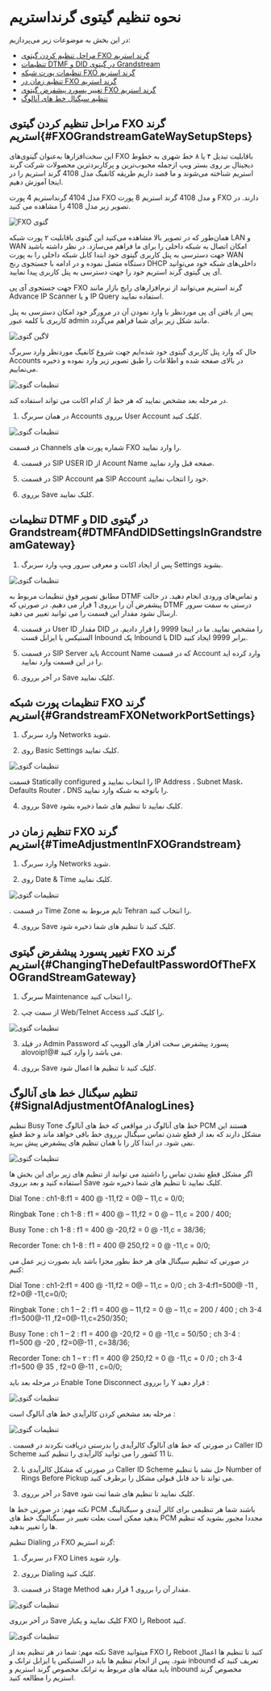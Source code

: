 
# نحوه تنظیم گیتوی گرنداستریم
در این بخش به موضوعات زیر می‌پردازیم:
- [مراحل تنظیم کردن گیتوی FXO گرند استریم ](#FXOGrandstreamGateWaySetupSteps)
- [تنظیمات DTMF و DID در گیتوی Grandstream](#DTMFAndDIDSettingsInGrandstreamGateway)
- [تنظیمات پورت شبکه FXO گرند استریم](#GrandstreamFXONetworkPortSettings)
- [تنظیم زمان در FXO گرند استریم](#TimeAdjustmentInFXOGrandstream)
- [ تغییر پسورد پیشفرض گیتوی FXO گرند استریم](#ChangingTheDefaultPasswordOfTheFXOGrandStreamGateway)
- [تنظیم سیگنال خط های آنالوگ ](#SignalAdjustmentOfAnalogLines)

## مراحل تنظیم کردن گیتوی FXO گرند استریم{#FXOGrandstreamGateWaySetupSteps}
این سخت‌افزارها به‌عنوان گیتوی‌های FXO باقابلیت تبدیل ۴ یا ۸ خط شهری به خطوط دیجیتال بر روی بستر ویپ ازجمله محبوب‌ترین و پرکاربردترین محصولات شرکت گرند استریم شناخته می‌شوند و ما قصد داریم طریقه کانفیگ مدل 4108 گرند استریم را در اینجا آموزش دهیم. 

مدل 4104 گرنداستریم 4 پورت FXO و مدل 4108 گرند استریم 8 پورت FXO دارند. در تصویر زیر مدل 4108 را مشاهده می کنید.

![FXO گتوی ](./Images/gw.jpg)

همان‌طور که در تصویر بالا مشاهده می‌کنید این گیتوی باقابلیت ۲ پورت شبکه LAN و WAN امکان اتصال به شبکه داخلی را برای ما فراهم می‌سازد. در نظر داشته باشید جهت دسترسی به پنل کاربری گیتوی خود ابتدا کابل شبکه داخلی را به پورت WAN دستگاه متصل نموده و در ادامه با جستجوی رنج DHCP داخلی‌های شبکه خود می‌توانید آی پی گیتوی گرند استریم خود را جهت دسترسی به پنل کاربری پیدا نمایید.

جهت جستجوی آی پی FXO گرند استریم می‌توانید از نرم‌افزارهای رایج بازار مانند Advance IP Scanner و یا IP Query استفاده نمایید.

پس از یافتن آی پی موردنظر با وارد نمودن آن در مرورگر خود امکان دسترسی به پنل کاربری با کلمه عبور admin مانند شکل زیر برای شما فراهم می‌گردد.


![لاگین گتوی ](./Images/login.jpg)

حال که وارد پنل کاربری گیتوی خود شده‌ایم جهت شروع کانفیگ موردنظر وارد سربرگ Accounts در بالای صفحه شده و اطلاعات را طبق تصویر زیر وارد نموده و ذخیره می‌نماییم.

![تنظیمات گتوی ](./Images/setting1.jpg)


در مرحله بعد مشخص نمایید که هر خط از کدام اکانت می تواند استفاده کند.

1. در همان سربرگ Accounts برروی User Account کلیک کنید. 

![تنظیمات گتوی ](./Images/setting2.jpg)

در قسمت Channels شماره پورت های FXO را وارد نمایید. 

4. در قسمت SIP USER ID از Acount Name صفحه قبل وارد نمایید.

5. در قسمت SIP Account هم SIP Account خود را انتخاب نمایید.

6. برروی Save کلیک نمایید.

## تنظیمات DTMF و DID در گیتوی Grandstream{#DTMFAndDIDSettingsInGrandstreamGateway}

1.	پس از ایجاد اکانت و معرفی سرور ویپ وارد سربرگ Settings بشوید.

![تنظیمات گتوی ](./Images/setting3.jpg)

مطابق تصویر فوق تنظیمات مربوط به DTMF و تماس‌های ورودی انجام دهید. در حالت پیشفرض آن را برروی 1 قرار می دهیم. در صورتی که DTMF درستی به سمت سرور ارسال نشود مقدار این قسمت را می توانید تغییر می دهید.

4. در قسمت User ID  مقدار DID را مشخص نمایید. ما در اینجا 9999 را قرار دادیم. در الستیکس یا ایزابل قست Inbound یک Inbound با DID برابر 9999 ایجاد کنید.

5. در قسمت SIP Server باید Account Name که در قسمت Account وارد کرده اید را در این قسمت وارد نمایید.

6. در آخر برروی Save کلیک نمایید.


## تنظیمات پورت شبکه FXO گرند استریم{#GrandstreamFXONetworkPortSettings}

1. وارد سربرگ Networks شوید.

2. روی Basic Settings کلیک نمایید.

![تنظیمات گتوی ](./Images/setting4.jpg)

قسمت Statically configured را انتخاب نمایید و IP Address ، Subnet Mask، Defaults Router ، DNS را باتوجه به شبکه وارد نمایید.

4. برروی Save کلیک نمایید تا تنظیم های شما ذخیره بشود.

## تنظیم زمان در FXO گرند استریم{#TimeAdjustmentInFXOGrandstream}

1. وارد سربرگ Networks شوید.

2. روی Date & Time کلیک نمایید.

![تنظیمات گتوی ](./Images/setting5.jpg)

. در قسمت Time Zone تایم مربوط به Tehran  را انتخاب کنید.

4. برروی Save کلیک کنید تا تنظیم های شما ذخیره شود.

## تغییر پسورد پیشفرض گیتوی FXO گرند استریم{#ChangingTheDefaultPasswordOfTheFXOGrandStreamGateway}

1. سربرگ Maintenance را انتخاب کنید.

2. از سمت چپ Web/Telnet Access را کلیک کنید.


![تنظیمات گتوی ](./Images/setting6.jpg)

3. در فیلد Admin Password پسورد پیشفرض سخت افزار های الوویپ که alovoip!@# می باشد را وارد کنید.

4. برروی Save کلیک کنید تا تنظیم ها اعمال شود.

## تنظیم سیگنال خط های آنالوگ {#SignalAdjustmentOfAnalogLines}

تنظیم Busy Tone خط های آنالوگ
در مواقعی که خط های آنالوگ PCM هستند این مشکل دارند که بعد از قطع شدن تماس سیگنال برروی خط باقی خواهد ماند و خط قطع نمی شود. در ابتدا کار را با همان تنظیم های پیشفرض پیش ببرید. 

![تنظیمات گتوی ](./Images/setting7.jpg)

اگر مشکل قطع نشدن تماس را داشتید می توانید از تنظیم های زیر برای این بخش ها استفاده کنید و بعد برروی Save کلیک نمایید تا تنظیم های شما ذخیره شود.</br>

Dial Tone : ch1-8:f1 = 400 @ -11,f2 = 0@ – 11,c = 0/0;</br>

Ringbak Tone : ch 1-8 : f1 = 400 @ – 11,f2 = 0 @ – 11,c = 200 / 400;</br>

Busy Tone : ch 1-8 : f1 = 400 @ -20,f2 = 0 @ -11,c = 38/36;</br>

Recorder Tone: ch 1-8 : f1 = 400 @ 250,f2 = 0 @ -11,c = 0/0;</br>

در صورتی که تنظیم سیگنال های هر خط بطور مجزا باشد باید بصورت زیر عمل می کنیم:</br>

Dial Tone : ch1-2:f1 = 400 @ -11,f2 = 0@ – 11,c = 0/0 ; ch 3-4:f1=500@ -11 , f2=0@ -11,c=0/0;</br>

Ringbak Tone : ch 1 – 2 : f1 = 400 @ – 11,f2 = 0 @ – 11,c = 200 / 400 ; ch 3-4 :f1=500@-11 ,f2=0@-11,c=250/350;</br>

Busy Tone : ch 1 – 2 : f1 = 400 @ -20,f2 = 0 @ -11,c = 50/50 ; ch 3-4 : f1=500 @ -20 , f2=0@-11 , c=38/36;</br>

Recorder Tone: ch 1 – ۲ : f1 = 400 @ 250,f2 = 0 @ -11,c = 0 /0  ; ch 3-4 :f1=500 @ 35 , f2=0 @-11 , c=0/0;</br>

در مرحله بعد باید Enable Tone Disconnect را برروی Y قرار دهید :

![تنظیمات گتوی ](./Images/setting8.jpg)

مرحله بعد مشخص کردن کالرآیدی خط های آنالوگ است :

![تنظیمات گتوی ](./Images/setting9.jpg)

. در صورتی که خط های آنالوگ کالرآیدی را بدرستی دریافت نکردند در قسمت Caller ID Scheme تا 11 کشور را می توانید کالرآیدی را تنظیم کنید.

2. در صورتی که مشکل کالرآیدی با Caller ID Scheme حل نشد با تنظیم Number of Rings Before Pickup می تواند تا حد قابل قبولی مشکل را برطرف کنید.

3. در آخر برروی Save کلیک نمایید تا تنظیم های شما ثبت شود.

نکته مهم: در صورتی خط ها PCM باشند شما هر تنظیمی برای کالر آیندی و سیگنالینگ بدهید ممکن است بعلت تغییر در سیگنالینگ خط های PCM مجددا مجبور بشوید که تنظیم ها را تغییر بدهید.  

تنظیم Dialing در FXO گرند استریم:

1. در سربرگ FXO Lines وارد شوید.

2. برروی Dialing کلیک کنید.

3. در قسمت Stage Method مقدار آن را برروی 1  قرار دهید.

![تنظیمات گتوی ](./Images/setting10.jpg)

در آخر برروی Save کلیک نمایید و یکبار FXO را Reboot کنید.


![تنظیمات گتوی ](./Images/setting11.jpg)

نکته مهم: شما در هر تنظیم بعد از Save میتوانید FXO را Reboot کنید تا تنظیم ها اعمال شود.
پس از انجام تنظیم ها باید در الستیکس یا ایزابل ترانک و inbound تعریف کنید که باید مقاله های مربوط به ترانک مخصوص گرند استریم و inbound مخصوص گرند استریم را مطالعه کنید.
